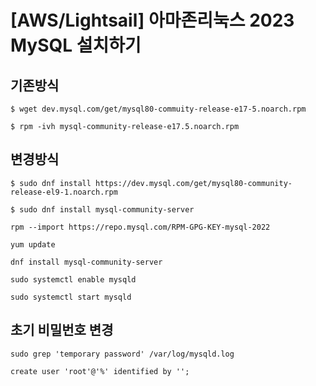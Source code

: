 # [AWS/Lightsail] 아마존리눅스 2023 MySQL 설치하기

## 기존방식
```
$ wget dev.mysql.com/get/mysql80-commuity-release-e17-5.noarch.rpm

$ rpm -ivh mysql-community-release-e17.5.noarch.rpm
```

## 변경방식
```
$ sudo dnf install https://dev.mysql.com/get/mysql80-community-release-el9-1.noarch.rpm

$ sudo dnf install mysql-community-server

rpm --import https://repo.mysql.com/RPM-GPG-KEY-mysql-2022

yum update

dnf install mysql-community-server

sudo systemctl enable mysqld

sudo systemctl start mysqld

```

## 초기 비밀번호 변경
```
sudo grep 'temporary password' /var/log/mysqld.log

create user 'root'@'%' identified by '';
```